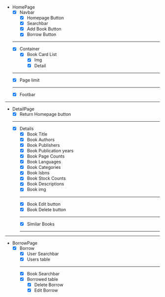 - HomePage
    - [x]  Navbar
        - [x]  Homepage Button
        - [x]  Searchbar
        - [x]  Add Book Button
        - [x]  Borrow Button
    ---
    - [x]  Container
        - [x]  Book Card List
            - [x]  Img
            - [x]  Detail
    ---
    - [x]  Page limit
    
    ---
    - [x]  Footbar
---
- DetailPage
    - [x]  Return Homepage button
    ---
    - [x]  Details
        - [x]  Book Title
        - [x]  Book Authors
        - [x]  Book Publishers
        - [x]  Book Publication years
        - [x]  Book Page Counts
        - [x]  Book Languages
        - [x]  Book Categories
        - [x]  Book Isbns
        - [x]  Book Stock Counts
        - [x]  Book Descriptions
        - [x]  Book img
        ---
        - [x]  Book Edit button
        - [x]  Book Delete button
        ---
        - [x]  Similar Books
        ---
---
- BorrowPage
    - [x]  Borrow
        - [x]  User Searchbar
        - [x]  Users table
        ---
        - [x]  Book Searchbar
        - [x]  Borrowed table
            - [x]  Delete Borrow
            - [x]  Edit Borrow
